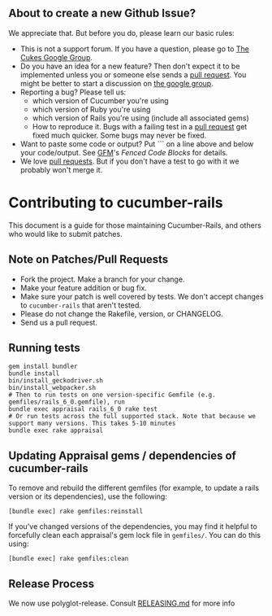 ## About to create a new Github Issue?

We appreciate that. But before you do, please learn our basic rules:

* This is not a support forum. If you have a question, please go to [The Cukes Google Group](http://groups.google.com/group/cukes).
* Do you have an idea for a new feature? Then don't expect it to be implemented unless you or someone else sends a [pull request](https://help.github.com/articles/using-pull-requests). You might be better to start a discussion on [the google group](http://groups.google.com/group/cukes).
* Reporting a bug? Please tell us:
  * which version of Cucumber you're using
  * which version of Ruby you're using
  * which version of Rails you're using (include all associated gems)
  * How to reproduce it. Bugs with a failing test in a [pull request](https://help.github.com/articles/using-pull-requests) get fixed much quicker. Some bugs may never be fixed.
* Want to paste some code or output? Put ``` on a line above and below your code/output. See [GFM](https://help.github.com/articles/github-flavored-markdown)'s *Fenced Code Blocks* for details.
* We love [pull requests](https://help.github.com/articles/using-pull-requests). But if you don't have a test to go with it we probably won't merge it.

# Contributing to cucumber-rails

This document is a guide for those maintaining Cucumber-Rails, and others who would like to submit patches.

## Note on Patches/Pull Requests

* Fork the project. Make a branch for your change.
* Make your feature addition or bug fix.
* Make sure your patch is well covered by tests. We don't accept changes to `cucumber-rails` that aren't tested.
* Please do not change the Rakefile, version, or CHANGELOG.
* Send us a pull request.

## Running tests

    gem install bundler
    bundle install
    bin/install_geckodriver.sh
    bin/install_webpacker.sh
    # Then to run tests on one version-specific Gemfile (e.g. gemfiles/rails_6_0.gemfile), run
    bundle exec appraisal rails_6_0 rake test
    # Or run tests across the full supported stack. Note that because we support many versions. This takes 5-10 minutes
    bundle exec rake appraisal

## Updating Appraisal gems / dependencies of cucumber-rails

To remove and rebuild the different gemfiles (for example, to update a rails version or its
dependencies), use the following:

    [bundle exec] rake gemfiles:reinstall

If you've changed versions of the dependencies, you may find it helpful to forcefully clean
each appraisal's gem lock file in `gemfiles/`. You can do this using:

    [bundle exec] rake gemfiles:clean
    
## Release Process

We now use polyglot-release. Consult [RELEASING.md](./RELEASING.md) for more info
